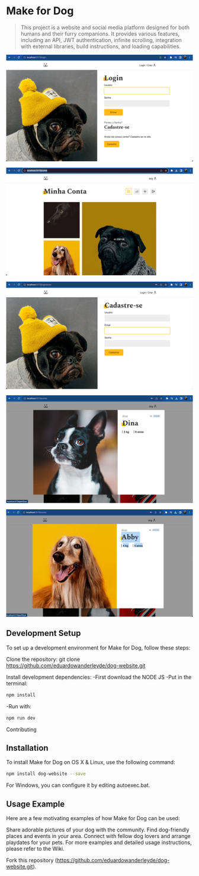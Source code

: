 # Make for Dog

> This project is a website and social media platform designed for both humans and their furry companions. It provides various features, including an API, JWT authentication, infinite scrolling, integration with external libraries, build instructions, and loading capabilities.

![Website Screenshot](LoginPage.jpeg)


![Website Screenshot](MenuAccount.jpeg)

![Website Screenshot](Register.jpeg)

![Website Screenshot](profile1.jpeg)

![Website Screenshot](profile2.jpeg)

## Development Setup
To set up a development environment for Make for Dog, follow these steps:

Clone the repository: git clone https://github.com/eduardowanderleyde/dog-website.git

Install development dependencies:
-First  download the NODE JS
-Put in the terminal:
```sh
npm install
```
-Run with:
```sh
npm run dev
```

Contributing

## Installation

To install Make for Dog on OS X & Linux, use the following command:

```sh
npm install dog-website --save
```
For Windows, you can configure it by editing autoexec.bat.

## Usage Example
Here are a few motivating examples of how Make for Dog can be used:

Share adorable pictures of your dog with the community.
Find dog-friendly places and events in your area.
Connect with fellow dog lovers and arrange playdates for your pets.
For more examples and detailed usage instructions, please refer to the Wiki.


Fork this repository (https://github.com/eduardowanderleyde/dog-website.git).
